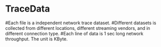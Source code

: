 # TraceData

#Each file is a independent network trace dataset. 
#Different datasets is collected from different locations, different streaming vendors, and in different connection type.
#Each line of data is 1 sec long network throughput. The unit is KByte.
